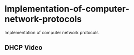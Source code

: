 # Implementation-of-computer-network-protocols
Implementation of computer network protocols

## DHCP Video


